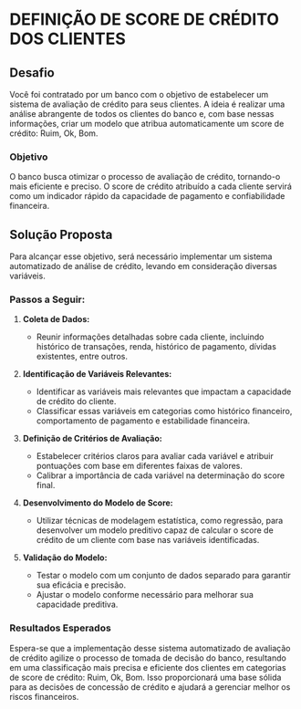 # DEFINIÇÃO DE SCORE DE CRÉDITO DOS CLIENTES

## Desafio

Você foi contratado por um banco com o objetivo de estabelecer um sistema de avaliação de crédito para seus clientes. A ideia é realizar uma análise abrangente de todos os clientes do banco e, com base nessas informações, criar um modelo que atribua automaticamente um score de crédito: Ruim, Ok, Bom.

### Objetivo

O banco busca otimizar o processo de avaliação de crédito, tornando-o mais eficiente e preciso. O score de crédito atribuído a cada cliente servirá como um indicador rápido da capacidade de pagamento e confiabilidade financeira.

## Solução Proposta

Para alcançar esse objetivo, será necessário implementar um sistema automatizado de análise de crédito, levando em consideração diversas variáveis.

### Passos a Seguir:

1. **Coleta de Dados:**
   - Reunir informações detalhadas sobre cada cliente, incluindo histórico de transações, renda, histórico de pagamento, dívidas existentes, entre outros.

2. **Identificação de Variáveis Relevantes:**
   - Identificar as variáveis mais relevantes que impactam a capacidade de crédito do cliente.
   - Classificar essas variáveis em categorias como histórico financeiro, comportamento de pagamento e estabilidade financeira.

3. **Definição de Critérios de Avaliação:**
   - Estabelecer critérios claros para avaliar cada variável e atribuir pontuações com base em diferentes faixas de valores.
   - Calibrar a importância de cada variável na determinação do score final.

4. **Desenvolvimento do Modelo de Score:**
   - Utilizar técnicas de modelagem estatística, como regressão, para desenvolver um modelo preditivo capaz de calcular o score de crédito de um cliente com base nas variáveis identificadas.

5. **Validação do Modelo:**
   - Testar o modelo com um conjunto de dados separado para garantir sua eficácia e precisão.
   - Ajustar o modelo conforme necessário para melhorar sua capacidade preditiva.



### Resultados Esperados

Espera-se que a implementação desse sistema automatizado de avaliação de crédito agilize o processo de tomada de decisão do banco, resultando em uma classificação mais precisa e eficiente dos clientes em categorias de score de crédito: Ruim, Ok, Bom. Isso proporcionará uma base sólida para as decisões de concessão de crédito e ajudará a gerenciar melhor os riscos financeiros.